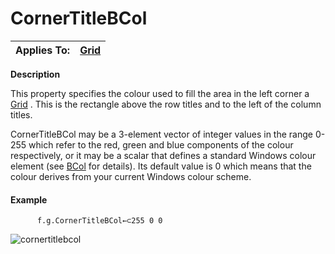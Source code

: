




<h1 class="heading"><span class="name">CornerTitleBCol</span></h1>

| Applies To: | [Grid](./grid.md) |
| --- | ---  |


**Description**


This property specifies the colour used to fill  the area in the left corner  a [Grid](./grid.md) . This is the rectangle above the row titles and to the left of the column titles.


CornerTitleBCol may be a 3-element vector of integer values  in the range 0-255 which refer to the red, green and blue components of the colour respectively, or it may be a scalar that defines a standard Windows colour element (see [BCol](bcol.md) for details). Its default value is 0 which means that the colour derives from your current Windows colour scheme.

#### Example
```apl
      f.g.CornerTitleBCol←⊂255 0 0
```


![cornertitlebcol](../img/cornertitlebcol.png)



